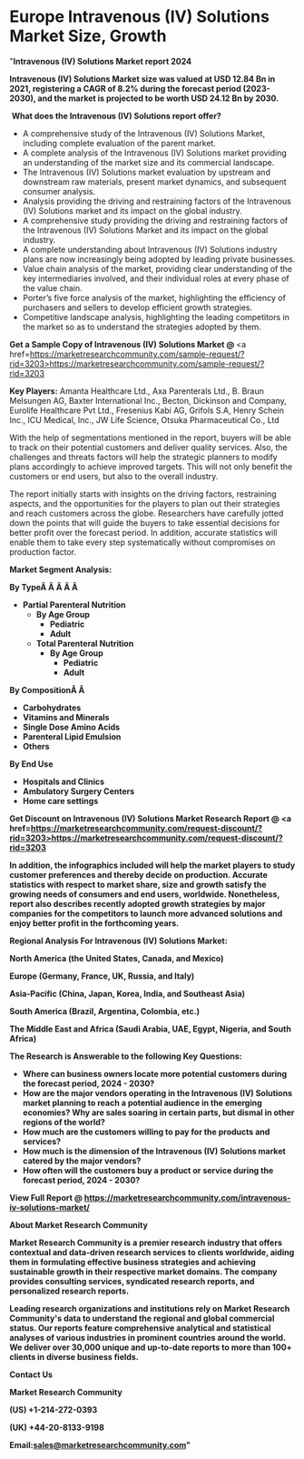 # Europe Intravenous (IV) Solutions Market Size, Growth
"<strong>Intravenous (IV) Solutions Market report 2024</strong>

<strong>Intravenous (IV) Solutions Market size was valued at USD 12.84 Bn in 2021, registering a CAGR of 8.2% during the forecast period (2023-2030), and the market is projected to be worth USD 24.12 Bn by 2030.</strong>

 <strong><b>What does the Intravenous (IV) Solutions report offer?</b></strong>
<ul>
  <li>A comprehensive study of the Intravenous (IV) Solutions Market, including complete evaluation of the parent market.</li>
  <li>A complete analysis of the Intravenous (IV) Solutions market providing an understanding of the market size and its commercial landscape.</li>
  <li>The Intravenous (IV) Solutions market evaluation by upstream and downstream raw materials, present market dynamics, and subsequent consumer analysis.</li>
  <li>Analysis providing the driving and restraining factors of the Intravenous (IV) Solutions market and its impact on the global industry.</li>
  <li>A comprehensive study providing the driving and restraining factors of the Intravenous (IV) Solutions Market and its impact on the global industry.</li>
  <li>A complete understanding about Intravenous (IV) Solutions industry plans are now increasingly being adopted by leading private businesses.</li>
  <li>Value chain analysis of the market, providing clear understanding of the key intermediaries involved, and their individual roles at every phase of the value chain.</li>
  <li>Porter’s five force analysis of the market, highlighting the efficiency of purchasers and sellers to develop efficient growth strategies.</li>
  <li>Competitive landscape analysis, highlighting the leading competitors in the market so as to understand the strategies adopted by them.</li>
</ul>

<strong>Get a Sample Copy of Intravenous (IV) Solutions Market @ </strong><a href=https://marketresearchcommunity.com/sample-request/?rid=3203><u>https://marketresearchcommunity.com/sample-request/?rid=3203</u></a>

<strong>Key Players:</strong> 
Amanta Healthcare Ltd., Axa Parenterals Ltd., B. Braun Melsungen AG, Baxter International Inc., Becton, Dickinson and Company, Eurolife Healthcare Pvt Ltd., Fresenius Kabi AG, Grifols S.A, Henry Schein Inc., ICU Medical, Inc., JW Life Science, Otsuka Pharmaceutical Co., Ltd

With the help of segmentations mentioned in the report, buyers will be able to track on their potential customers and deliver quality services. Also, the challenges and threats factors will help the strategic planners to modify plans accordingly to achieve improved targets. This will not only benefit the customers or end users, but also to the overall industry.

The report initially starts with insights on the driving factors, restraining aspects, and the opportunities for the players to plan out their strategies and reach customers across the globe. Researchers have carefully jotted down the points that will guide the buyers to take essential decisions for better profit over the forecast period. In addition, accurate statistics will enable them to take every step systematically without compromises on production factor.

<strong>Market Segment Analysis:</strong>


<strong><strong>By TypeÂ Â Â Â Â  </strong></h4>
<ul>
 	<li>Partial Parenteral Nutrition
<ul>
 	<li>By Age Group
<ul>
 	<li>Pediatric</li>
 	<li>Adult</li>
</ul>
</li>
 	<li>Total Parenteral Nutrition
<ul>
 	<li>By Age Group
<ul>
 	<li>Pediatric</li>
 	<li>Adult</li>
</ul>
</li>
</ul>
</li>
</ul>
</li>
</ul>
<strong><strong>By CompositionÂ Â  </strong></h4>
<ul>
 	<li>Carbohydrates</li>
 	<li>Vitamins and Minerals</li>
 	<li>Single Dose Amino Acids</li>
 	<li>Parenteral Lipid Emulsion</li>
 	<li>Others</li>
</ul>
<strong><strong>By End Use</strong></h4>
<ul>
 	<li>Hospitals and Clinics</li>
 	<li>Ambulatory Surgery Centers</li>
 	<li>Home care settings</li>
</ul>

<strong>Get Discount on Intravenous (IV) Solutions Market Research Report @ </b></strong><a href=https://marketresearchcommunity.com/request-discount/?rid=3203><u>https://marketresearchcommunity.com/request-discount/?rid=3203</u></a>

In addition, the infographics included will help the market players to study customer preferences and thereby decide on production. Accurate statistics with respect to market share, size and growth satisfy the growing needs of consumers and end users, worldwide. Nonetheless, report also describes recently adopted growth strategies by major companies for the competitors to launch more advanced solutions and enjoy better profit in the forthcoming years.

<strong>Regional Analysis For Intravenous (IV) Solutions Market:</strong>

<strong>North America</strong> (the United States, Canada, and Mexico)

<strong>Europe</strong> (Germany, France, UK, Russia, and Italy)

<strong>Asia-Pacific</strong> (China, Japan, Korea, India, and Southeast Asia)

<strong>South America</strong> (Brazil, Argentina, Colombia, etc.)

<strong>The Middle East and Africa</strong> (Saudi Arabia, UAE, Egypt, Nigeria, and South Africa)

<strong>The Research is Answerable to the following Key Questions:</strong>
<ul>
 	<li>Where can business owners locate more potential customers during the forecast period, 2024 - 2030?</li>
 	<li>How are the major vendors operating in the Intravenous (IV) Solutions market planning to reach a potential audience in the emerging economies? Why are sales soaring in certain parts, but dismal in other regions of the world?</li>
 	<li>How much are the customers willing to pay for the products and services?</li>
 	<li>How much is the dimension of the Intravenous (IV) Solutions market catered by the major vendors?</li>
 	<li>How often will the customers buy a product or service during the forecast period, 2024 - 2030?</li>
</ul>

<strong>View Full Report @</strong> <a href=https://marketresearchcommunity.com/intravenous-iv-solutions-market/>https://marketresearchcommunity.com/intravenous-iv-solutions-market/</a>

<strong>About Market Research Community</strong>

Market Research Community is a premier research industry that offers contextual and data-driven research services to clients worldwide, aiding them in formulating effective business strategies and achieving sustainable growth in their respective market domains. The company provides consulting services, syndicated research reports, and personalized research reports.

Leading research organizations and institutions rely on Market Research Community's data to understand the regional and global commercial status. Our reports feature comprehensive analytical and statistical analyses of various industries in prominent countries around the world. We deliver over 30,000 unique and up-to-date reports to more than 100+ clients in diverse business fields.

<strong>Contact Us</strong>

<strong>Market Research Community</strong>

(US) +1-214-272-0393

(UK) +44-20-8133-9198

<strong>Email:</strong>sales@marketresearchcommunity.com"
